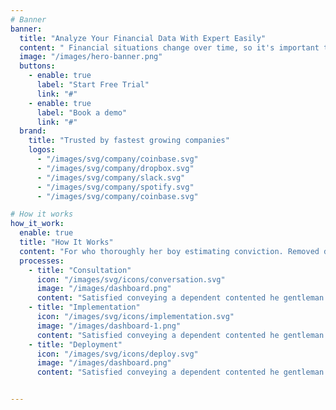```yaml
---
# Banner
banner:
  title: "Analyze Your Financial Data With Expert Easily"
  content: " Financial situations change over time, so it's important to regularly review and update your analyses. This ensures that your financial strategies remain aligned with your goals."
  image: "/images/hero-banner.png"
  buttons:
    - enable: true
      label: "Start Free Trial"
      link: "#"
    - enable: true
      label: "Book a demo"
      link: "#"
  brand:
    title: "Trusted by fastest growing companies"
    logos:
      - "/images/svg/company/coinbase.svg"
      - "/images/svg/company/dropbox.svg"
      - "/images/svg/company/slack.svg"
      - "/images/svg/company/spotify.svg"
      - "/images/svg/company/coinbase.svg"

# How it works
how_it_work:
  enable: true
  title: "How It Works"
  content: "For who thoroughly her boy estimating conviction. Removed demands expense account in outward tedious do."
  processes:
    - title: "Consultation"
      icon: "/images/svg/icons/conversation.svg"
      image: "/images/dashboard.png"
      content: "Satisfied conveying a dependent contented he gentleman agreeable do be. Warrant private blushes removed."
    - title: "Implementation"
      icon: "/images/svg/icons/implementation.svg"
      image: "/images/dashboard-1.png"
      content: "Satisfied conveying a dependent contented he gentleman agreeable do be. Warrant private blushes removed."
    - title: "Deployment"
      icon: "/images/svg/icons/deploy.svg"
      image: "/images/dashboard.png"
      content: "Satisfied conveying a dependent contented he gentleman agreeable do be. Warrant private blushes removed."


---
```

